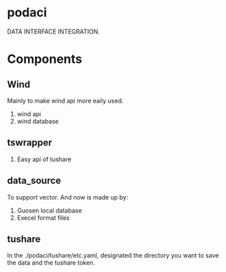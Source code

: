 # podaci
DATA INTERFACE INTEGRATION.

# Components

## Wind
Mainly to make wind api more eaily used. 
1. wind api
2. wind database

## tswrapper
1. Easy api of tushare

## data_source
To support vector. And now is made up by:
1. Guosen local database
2. Execel format files

## tushare
In the ./podaci/tushare/etc.yaml, designated the directory you want to save the data and the tushare token.


